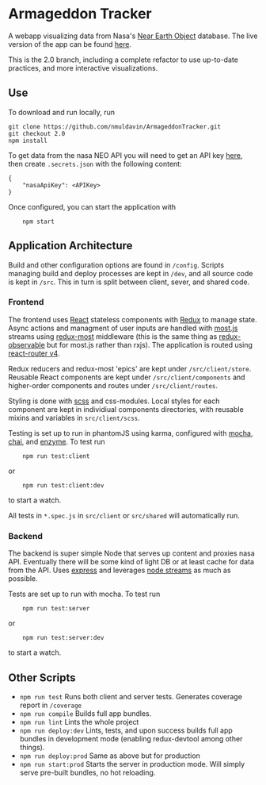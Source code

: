 # Armageddon Tracker

A webapp visualizing data from Nasa's [Near Earth Object](https://cneos.jpl.nasa.gov/) database. The live version of the app can be found [here](http://www.armageddontracker.com).

This is the 2.0 branch, including a complete refactor to use up-to-date practices, and more interactive visualizations. 

## Use

To download and run locally, run

```
git clone https://github.com/nmuldavin/ArmageddonTracker.git
git checkout 2.0
npm install
```

To get data from the nasa NEO API you will need to get an API key [here](https://api.nasa.gov/index.html#apply-for-an-api-key), then create ``.secrets.json`` with the following content:

```
{
    "nasaApiKey": <APIKey>
}
```

Once configured, you can start the application with

```
	npm start
```

## Application Architecture

Build and other configuration options are found in `/config`. Scripts managing build and deploy processes are kept in `/dev`, and all source code is kept in `/src`. This in turn is split between client, sever, and shared code.

### Frontend

The frontend uses [React](https://facebook.github.io/react/) stateless components with [Redux](http://redux.js.org/) to manage state. Async actions and managment of user inputs are handled with [most.js](https://github.com/cujojs/most) streams using [redux-most](https://github.com/joshburgess/redux-most) middleware (this is the same thing as [redux-observable](https://redux-observable.js.org/) but for most.js rather than rxjs). The application is routed using [react-router v4](https://reacttraining.com/react-router/). 

Redux reducers and redux-most 'epics' are kept under `/src/client/store`. Reusable React components are kept under `/src/client/components` and higher-order components and routes under `/src/client/routes`. 

Styling is done with [scss](http://sass-lang.com/) and css-modules. Local styles for each component are kept in individiual components directories, with reusable mixins and variables in `src/client/scss`. 

Testing is set up to run in phantomJS using karma, configured with [mocha](https://mochajs.org/), [chai](http://chaijs.com/), and [enzyme](https://github.com/airbnb/enzyme). To test run

```
	npm run test:client
```

or 

```
	npm run test:client:dev
```

to start a watch. 

All tests in `*.spec.js` in `src/client` or `src/shared` will automatically run.

### Backend

The backend is super simple Node that serves up content and proxies nasa API. Eventually there will be some kind of light DB or at least cache for data from the API. Uses [express]() and leverages [node streams](https://github.com/substack/stream-handbook) as much as possible. 

Tests are set up to run with mocha. To test run

```
	npm run test:server
```

or

```
	npm run test:server:dev
```

to start a watch.

## Other Scripts

* `npm run test` Runs both client and server tests. Generates coverage report in `/coverage`
* `npm run compile` Builds full app bundles.
* `npm run lint` Lints the whole project
* `npm run deploy:dev` Lints, tests, and upon success builds full app bundles in development mode (enabling redux-devtool among other things).
* `npm run deploy:prod` Same as above but for production
* `npm run start:prod` Starts the server in production mode. Will simply serve pre-built bundles, no hot reloading.
